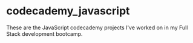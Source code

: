 # codecademy_javascript
These are the JavaScript codecademy projects I've worked on in my Full Stack development bootcamp.
